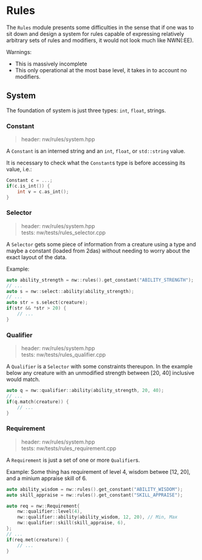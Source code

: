 # Rules

The `Rules` module presents some difficulties in the sense that if one was to sit down and design a system for rules capable of expressing relatively arbitrary sets of rules and modifiers, it would not look much like NWN(:EE).

Warnings:
* This is massively incomplete
* This only operational at the most base level, it takes in to account no modifiers.

## System

The foundation of system is just three types: `int`, `float`, strings.

### **Constant**
> header: nw/rules/system.hpp

A `Constant` is an interned string and an `int`, `float`, or `std::string` value.

It is necessary to check what the `Constant`s type is before accessing its value, i.e.:
```cpp
Constant c = ...;
if(c.is_int()) {
    int v = c.as_int();
}
```

### **Selector**
> header: nw/rules/system.hpp<br>
> tests: nw/tests/rules_selector.cpp

A `Selector` gets some piece of information from a creature using a type and maybe a constant (loaded from 2das) without needing to worry about the exact layout of the data.

Example:

```cpp
auto ability_strength = nw::rules().get_constant("ABILITY_STRENGTH");
// ...
auto s = nw::select::ability(ability_strength);
// ...
auto str = s.select(creature);
if(str && *str > 20) {
    // ...
}
```

### **Qualifier**
> header: nw/rules/system.hpp<br>
> tests: nw/tests/rules_qualifier.cpp

A `Qualifier` is a `Selector` with some constraints thereupon.  In the example below any creature with an unmodified strength between [20, 40] inclusive would match.

```cpp
auto q = nw::qualifier::ability(ability_strength, 20, 40);
// ...
if(q.match(creature)) {
    // ...
}
```

### **Requirement**
> header: nw/rules/system.hpp<br>
> tests: nw/tests/rules_requirement.cpp

A `Requirement` is just a set of one or more `Qualifier`s.

Example: Some thing has requirement of level 4, wisdom betwee [12, 20], and a minium appraise skill of
6.
```cpp
auto ability_wisdom = nw::rules().get_constant("ABILITY_WISDOM");
auto skill_appraise = nw::rules().get_constant("SKILL_APPRAISE");

auto req = nw::Requirement{
    nw::qualifier::level(4),
    nw::qualifier::ability(ability_wisdom, 12, 20), // Min, Max
    nw::qualifier::skill(skill_appraise, 6),
};
// ...
if(req.met(creature)) {
    // ...
}
```

